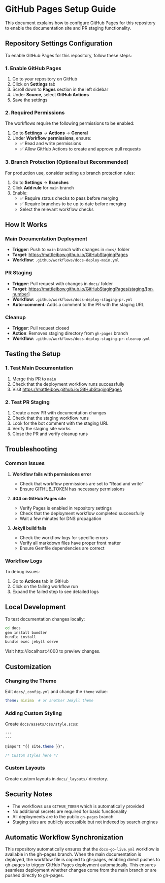 # GitHub Pages Setup Guide

This document explains how to configure GitHub Pages for this repository to enable the documentation site and PR staging functionality.

## Repository Settings Configuration

To enable GitHub Pages for this repository, follow these steps:

### 1. Enable GitHub Pages

1. Go to your repository on GitHub
2. Click on **Settings** tab
3. Scroll down to **Pages** section in the left sidebar
4. Under **Source**, select **GitHub Actions**
5. Save the settings

### 2. Required Permissions

The workflows require the following permissions to be enabled:

1. Go to **Settings** → **Actions** → **General**
2. Under **Workflow permissions**, ensure:
   - ✅ Read and write permissions
   - ✅ Allow GitHub Actions to create and approve pull requests

### 3. Branch Protection (Optional but Recommended)

For production use, consider setting up branch protection rules:

1. Go to **Settings** → **Branches**
2. Click **Add rule** for `main` branch
3. Enable:
   - ✅ Require status checks to pass before merging
   - ✅ Require branches to be up to date before merging
   - Select the relevant workflow checks

## How It Works

### Main Documentation Deployment

- **Trigger**: Push to `main` branch with changes in `docs/` folder
- **Target**: https://mattleibow.github.io/GitHubStagingPages
- **Workflow**: `.github/workflows/docs-deploy-main.yml`

### PR Staging

- **Trigger**: Pull request with changes in `docs/` folder
- **Target**: https://mattleibow.github.io/GitHubStagingPages/staging/[pr-number]
- **Workflow**: `.github/workflows/docs-deploy-staging-pr.yml`
- **Auto-comment**: Adds a comment to the PR with the staging URL

### Cleanup

- **Trigger**: Pull request closed
- **Action**: Removes staging directory from `gh-pages` branch
- **Workflow**: `.github/workflows/docs-deploy-staging-pr-cleanup.yml`

## Testing the Setup

### 1. Test Main Documentation

1. Merge this PR to `main`
2. Check that the deployment workflow runs successfully
3. Visit https://mattleibow.github.io/GitHubStagingPages

### 2. Test PR Staging

1. Create a new PR with documentation changes
2. Check that the staging workflow runs
3. Look for the bot comment with the staging URL
4. Verify the staging site works
5. Close the PR and verify cleanup runs

## Troubleshooting

### Common Issues

1. **Workflow fails with permissions error**
   - Check that workflow permissions are set to "Read and write"
   - Ensure GITHUB_TOKEN has necessary permissions

2. **404 on GitHub Pages site**
   - Verify Pages is enabled in repository settings
   - Check that the deployment workflow completed successfully
   - Wait a few minutes for DNS propagation

3. **Jekyll build fails**
   - Check the workflow logs for specific errors
   - Verify all markdown files have proper front matter
   - Ensure Gemfile dependencies are correct

### Workflow Logs

To debug issues:
1. Go to **Actions** tab in GitHub
2. Click on the failing workflow run
3. Expand the failed step to see detailed logs

## Local Development

To test documentation changes locally:

```bash
cd docs
gem install bundler
bundle install
bundle exec jekyll serve
```

Visit http://localhost:4000 to preview changes.

## Customization

### Changing the Theme

Edit `docs/_config.yml` and change the `theme` value:

```yaml
theme: minima  # or another Jekyll theme
```

### Adding Custom Styling

Create `docs/assets/css/style.scss`:

```scss
---
---

@import "{{ site.theme }}";

/* Custom styles here */
```

### Custom Layouts

Create custom layouts in `docs/_layouts/` directory.

## Security Notes

- The workflows use `GITHUB_TOKEN` which is automatically provided
- No additional secrets are required for basic functionality
- All deployments are to the public `gh-pages` branch
- Staging sites are publicly accessible but not indexed by search engines

## Automatic Workflow Synchronization

This repository automatically ensures that the `docs-go-live.yml` workflow is available in the gh-pages branch. When the main documentation is deployed, the workflow file is copied to gh-pages, enabling direct pushes to gh-pages to trigger GitHub Pages deployment automatically. This ensures seamless deployment whether changes come from the main branch or are pushed directly to gh-pages.
